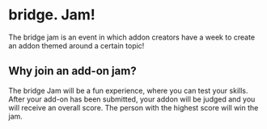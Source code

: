 # bridge. Jam!

The bridge jam is an event in which addon creators have a week to create an addon themed around a certain topic!

## Why join an add-on jam?

The bridge Jam will be a fun experience, where you can test your skills. After your add-on has been submitted, your addon will be judged and you will receive an overall score. The person with the highest score will win the jam.
